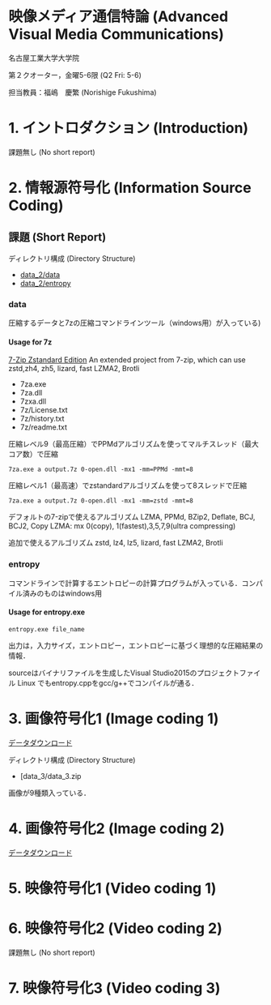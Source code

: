 # 映像メディア通信特論 (Advanced Visual Media Communications)
名古屋工業大学大学院

第２クオーター，金曜5-6限 (Q2 Fri: 5-6)

担当教員：福嶋　慶繁 (Norishige Fukushima)

# 1. イントロダクション (Introduction)

課題無し (No short report)

# 2. 情報源符号化 (Information Source Coding)
## 課題 (Short Report)

ディレクトリ構成 (Directory Structure)
+ [data_2/data](./data_2/data)
+ [data_2/entropy](./data_2/entropy)

### data
圧縮するデータと7zの圧縮コマンドラインツール（windows用）が入っている)

#### Usage for 7z
[7-Zip Zstandard Edition](https://github.com/mcmilk/7-Zip-zstd)
An extended project from 7-zip, which can use zstd,zh4, zh5, lizard, fast LZMA2, Brotli

+ 7za.exe
+ 7za.dll
+ 7zxa.dll
+ 7z/License.txt
+ 7z/history.txt
+ 7z/readme.txt

圧縮レベル9（最高圧縮）でPPMdアルゴリズムを使ってマルチスレッド（最大コア数）で圧縮
```
7za.exe a output.7z 0-open.dll -mx1 -mm=PPMd -mmt=8
```

圧縮レベル1（最高速）でzstandardアルゴリズムを使って8スレッドで圧縮
```
7za.exe a output.7z 0-open.dll -mx1 -mm=zstd -mmt=8
```

デフォルトの7-zipで使えるアルゴリズム
LZMA, PPMd, BZip2, Deflate, BCJ, BCJ2, Copy
LZMA: mx 0(copy), 1(fastest),3,5,7,9(ultra compressing)

追加で使えるアルゴリズム
zstd, lz4, lz5, lizard, fast LZMA2, Brotli

### entropy
コマンドラインで計算するエントロピーの計算プログラムが入っている．コンパイル済みのものはwindows用

#### Usage for entropy.exe
```
entropy.exe file_name
```
出力は，入力サイズ，エントロピー，エントロピーに基づく理想的な圧縮結果の情報．

sourceはバイナリファイルを生成したVisual Studio2015のプロジェクトファイル
Linux でもentropy.cppをgcc/g++でコンパイルが通る．

# 3. 画像符号化1 (Image coding 1)
[データダウンロード](./data_3/data_3.zip)

ディレクトリ構成 (Directory Structure)
+ [data_3/data_3.zip


画像が9種類入っている．

# 4. 画像符号化2 (Image coding 2)
[データダウンロード](./data_4/data_4.zip)

# 5. 映像符号化1 (Video coding 1)

# 6. 映像符号化2 (Video coding 2)
 課題無し (No short report)

# 7. 映像符号化3 (Video coding 3)

